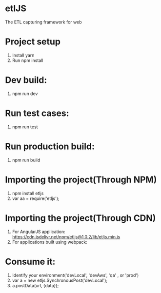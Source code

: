 # etlJS
The ETL capturing framework for web

# Project setup
1. Install yarn
2. Run npm install

# Dev build:
1. npm run dev

# Run test cases: 
1. npm run test

# Run production build:
1. npm run build

# Importing the project(Through NPM)
1. npm install etljs
2. var aa = require('etljs');

# Importing the project(Through CDN)
1. For AngularJS application: https://cdn.jsdelivr.net/npm/etljs@1.0.2/lib/etljs.min.js
2. For applications built using webpack: 

# Consume it:
1. Identify your environment('devLocal', 'devAws', 'qa' , or 'prod')
1. var a = new etljs.SynchronousPost('devLocal');
2. a.postData(url, {data});
